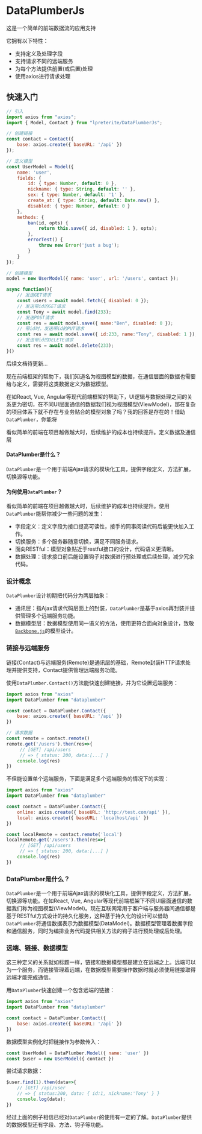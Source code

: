 # DataPlumberJs

这是一个简单的前端数据流的应用支持

它拥有以下特性：

- 支持定义及处理字段
- 支持请求不同的远端服务
- 为每个方法提供前置(或后置)处理
- 使用axios进行请求处理

## 快速入门

```js
// 引入
import axios from "axios";
import { Model, Contact } from "lpreterite/DataPlumberJs";

// 创建链接
const contact = Contact({
    base: axios.create({ baseURL: '/api' })
});

// 定义模型
const UserModel = Model({
    name: 'user',
    fields: {
        id: { type: Number, default: 0 },
        nickname: { type: String, default: '' },
        sex: { type: Number, default: '1' },
        create_at: { type: String, default: Date.now() },
        disabled: { type: Number, default: 0 }
    },
    methods: {
        ban(id, opts) {
            return this.save({ id, disabled: 1 }, opts);
        },
        errorTest() {
            throw new Error('just a bug');
        }
    }
});

// 创建模型
model = new UserModel({ name: 'user', url: '/users', contact });

async function(){
    // 发送GET请求
    const users = await model.fetch({ disabled: 0 });
    // 发送带id的GET请求
    const Tony = await model.find(233);
    // 发送POST请求
    const res = await model.save({ name:"Ben", disabled: 0 });
    // 带id时，发送带id的PUT请求
    const res = await model.save({ id:233, name:"Tony", disabled: 1 });
    // 发送带id的DELETE请求
    const res = await model.delete(233);
}()
```

后续文档待更新...

现在前端框架的帮助下，我们知道名为视图模型的数据，在通信层面的数据也需要给与定义，需要将这类数据定义为数据模型。

在如React, Vue, Angular等现代前端框架的帮助下，UI逻辑与数据处理之间的关系更为密切，在不同UI层面通信的数据我们视为视图模型(ViewModel)，那在复杂的项目体系下就不存在与业务贴合的模型对象了吗？我的回答是存在的！借助`DataPlumber`，你能将

看似简单的前端在项目越做越大时，后续维护的成本也持续提升。定义数据及通信层



#### DataPlumber是什么？

`DataPlumber`是一个用于前端Ajax请求的模块化工具，提供字段定义，方法扩展，切换源等功能。

#### 为何使用`DataPlumber`？

看似简单的前端在项目越做越大时，后续维护的成本也持续提升。使用`DataPlumber`能帮你减少一些问题的发生：

- 字段定义：定义字段为接口提高可读性，接手的同事阅读代码后能更快加入工作。
- 切换服务：多个服务器随意切换，满足不同服务请求。
- 面向RESTful：模型对象贴近于restful接口的设计，代码语义更清晰。
- 数据处理：请求接口前后能设置钩子对数据进行预处理或后续处理，减少冗余代码。

### 设计概念

`DataPlumber`设计初期把代码分为两层抽象：

- 通讯层：指Ajax请求代码层面上的封装，`DataPlumber`是基于axios再封装并提供管理多个远端服务功能。
- 数据模型层：数据模型使用同一语义的方法，使用更符合面向对象设计，致敬[`Backbone.js`](http://backbonejs.org/)的模型设计。

### 链接与远端服务

链接(Contact)与远端服务(Remote)是通讯层的基础，Remote封装HTTP请求处理并提供支持，Contact提供管理远端服务功能。

使用`DataPlumber.Contact()`方法能快速创建链接，并为它设置远端服务：

```js
import axios from "axios"
import DataPlumber from "dataplumber"

const contact = DataPlumber.Contact({
    base: axios.create({ baseURL: '/api' })
})

// 请求数据
const remote = contact.remote()
remote.get('/users').then(res=>{
     // [GET] /api/users
     // => { status: 200, data:[...] }
    console.log(res)
})
```

不但能设置单个远端服务，下面是满足多个远端服务的情况下的实现：

```js
import axios from "axios"
import DataPlumber from "dataplumber"

const contact = DataPlumber.Contact({
    online: axios.create({ baseURL: 'http://test.com/api' }),
    local: axios.create({ baseURL: 'localhost/api' })
})

const localRemote = contact.remote('local')
localRemote.get('/users').then(res=>{
     // [GET] /api/users
     // => { status: 200, data:[...] }
    console.log(res)
})
```




### DataPlumber是什么？

`DataPlumber`是一个用于前端Ajax请求的模块化工具，提供字段定义，方法扩展，切换源等功能。在如React, Vue, Angular等现代前端框架下不同UI层面通信的数据我们称为视图模型(ViewModel)。现在互联网常用于客户端与服务器间通信都是基于RESTful方式设计的持久化服务，这种基于持久化的设计可以借助`DataPlumber`将通信数据表示为数据模型(DataModel)。数据模型管理着数据字段和通信服务，同时为编排业务代码提供相关方法的钩子进行预处理或后处理。

### 远端、链接、数据模型

这三种定义的关系就如标题一样，链接和数据模型都是建立在远端之上。远端可以为一个服务，而链接管理着远端，在数据模型需要操作数据时就必须使用链接取得远端才能完成通信。

用`DataPlumber`快速创建一个包含远端的链接：

```js
import axios from "axios"
import DataPlumber from "dataplumber"

const contact = DataPlumber.Contact({
    base: axios.create({ baseURL: '/api' })
})
```

数据模型实例化时把链接作为参数传入：

```js
const UserModel = DataPlumber.Model({ name: 'user' })
const $user = new UserModel({ contact })
```

尝试请求数据：

```js
$user.find(1).then(data=>{
    // [GET] /api/user
    // => { status:200, data: { id:1, nickname:'Tony' } }
    console.log(data);
})
```

经过上面的例子相信已经对`DataPlumber`的使用有一定的了解。`DataPlumber`提供的数据模型还有字段、方法、钩子等功能。